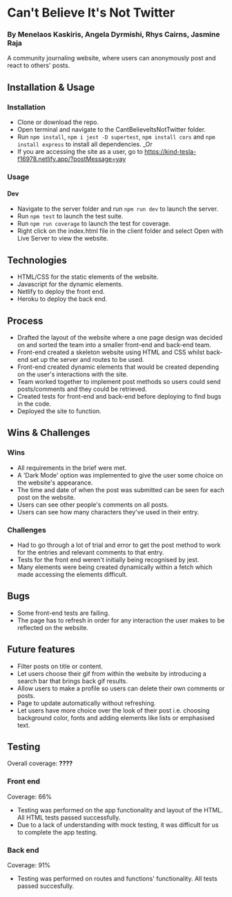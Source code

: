 # Can't Believe It's Not Twitter

### By Menelaos Kaskiris, Angela Dyrmishi, Rhys Cairns, Jasmine Raja
A community journaling website, where users can anonymously post and react to others' posts.

## Installation & Usage
### Installation

* Clone or download the repo.
* Open terminal and navigate to the CantBelieveItsNotTwitter folder.
* Run `npm install`, `npm i jest -D supertest`, `npm install cors` and `npm install express` to install all dependencies. 
_Or
* If you are accessing the site as a user, go to <https://kind-tesla-f16978.netlify.app/?postMessage=yay>

### Usage
#### Dev
* Navigate to the server folder and run `npm run dev` to launch the server.
* Run `npm test` to launch the test suite.
* Run `npm run coverage` to launch the test for coverage.
* Right click on the index.html file in the client folder and select Open with Live Server to view the website.

## Technologies
* HTML/CSS for the static elements of the website.
* Javascript for the dynamic elements.
* Netlify to deploy the front end.
* Heroku to deploy the back end.

## Process
* Drafted the layout of the website where a one page design was decided on and sorted the team into a smaller front-end and back-end team.
* Front-end created a skeleton website using HTML and CSS whilst back-end set up the server and routes to be used.
* Front-end created dynamic elements that would be created depending on the user's interactions with the site.
* Team worked together to implement post methods so users could send posts/comments and they could be retrieved.
* Created tests for front-end and back-end before deploying to find bugs in the code.
* Deployed the site to function.

## Wins & Challenges
### Wins
* All requirements in the brief were met.
* A 'Dark Mode' option was implemented to give the user some choice on the website's appearance.
* The time and date of when the post was submitted can be seen for each post on the website.
* Users can see other people's comments on all posts.
* Users can see how many characters they've used in their entry.

### Challenges
* Had to go through a lot of trial and error to get the post method to work for the entries and relevant comments to that entry.
* Tests for the front end weren't initially being recognised by jest.
* Many elements were being created dynamically within a fetch which made accessing the elements difficult.

## Bugs
* Some front-end tests are failing.
* The page has to refresh in order for any interaction the user makes to be reflected on the website.

## Future features
* Filter posts on title or content.
* Let users choose their gif from within the website by introducing a search bar that brings back gif results.
* Allow users to make a profile so users can delete their own comments or posts.
* Page to update automatically without refreshing.
* Let users have more choice over the look of their post i.e. choosing background color, fonts and adding elements like lists or emphasised text.

## Testing
Overall coverage: **????**
### Front end
Coverage: 66%
* Testing was performed on the app functionality and layout of the HTML. All HTML tests passed successfully.
* Due to a lack of understanding with mock testing, it was difficult for us to complete the app testing. 

### Back end 
Coverage: 91%
* Testing was performed on routes and functions' functionality. All tests passed succesfully.
